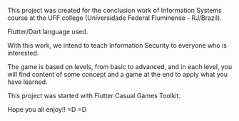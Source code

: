 This project was created for the conclusion work of Information Systems course at the UFF college (Universidade Federal Fluminense - RJ/Brazil).

Flutter/Dart language used.

With this work, we intend to teach Information Security to everyone who is interested.

The game is based on levels, from basic to advanced, and in each level, you will find content of some concept and a game at the end to apply what you have learned.

This project was started with Flutter Casual Games Toolkit. 

Hope you all enjoy!! =D =D
